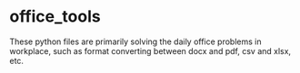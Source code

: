 # office_tools
These python files are primarily solving the daily office problems in workplace, such as format converting between docx and pdf, csv and xlsx, etc.
